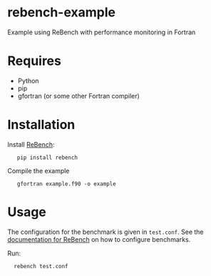 # rebench-example
Example using ReBench with performance monitoring in Fortran

# Requires
- Python
- pip
- gfortran (or some other Fortran compiler)

# Installation
Install [ReBench](https://rebench.readthedocs.io/en/latest/):

       pip install rebench
       
Compile the example
 
       gfortran example.f90 -o example
       
# Usage

The configuration for the benchmark is given in `test.conf`. See the [documentation for ReBench](https://rebench.readthedocs.io/en/latest/) on how to configure benchmarks.

Run:

      rebench test.conf
